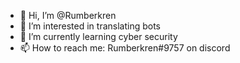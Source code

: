 - 👋 Hi, I’m @Rumberkren
- 👀 I’m interested in translating bots
- 🌱 I’m currently learning cyber security
- 📫 How to reach me: Rumberkren#9757 on discord

<!---
Rumberkren/Rumberkren is a ✨ special ✨ repository because its `README.md` (this file) appears on your GitHub profile.
You can click the Preview link to take a look at your changes.
--->
